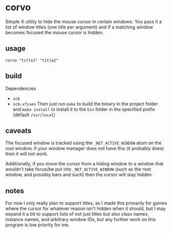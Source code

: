 # corvo

Simple X utility to hide the mouse cursor in certain windows. You pass it a list of window titles (one title per argument) and if a matching window becomes focused the mouse cursor is hidden.

## usage

```
corvo "title1" "title2"
```

## build

Dependencies
- `xcb`
- `xcb-xfixes`
Then just run `make` to build the binary in the project folder and `make install` to install it to the `bin` folder in the specified prefix (default `/usr/local`)

## caveats

The focused window is tracked using the `_NET_ACTIVE_WINDOW` atom on the root window, if your window manager does not have this (it probably does) then it will not work.

Additionally, if you move the cursor from a hiding window to a window that wouldn't take focus/be put into `_NET_ACTIVE_WINDOW` (such as the root window, and possibly bars and such) then the cursor will stay hidden.

## notes

For now I only really plan to support titles, as I made this primarily for games where the cursor for whatever reason isn't hidden when it should, but I may expand it a bit to support lists of not just titles but also class names, instance names, and arbitrary window IDs, but any further work on this program is low priority for me.
